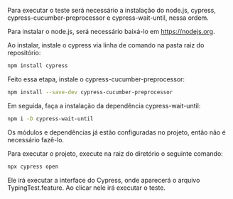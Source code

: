 Para executar o teste será necessário a instalação do node.js, cypress, cypress-cucumber-preprocessor e cypress-wait-until, nessa ordem.

Para instalar o node.js, será necessário baixá-lo em https://nodejs.org.

Ao instalar, instale o cypress via linha de comando na pasta raiz do repositório:
```bash
npm install cypress
```

Feito essa etapa, instale o cypress-cucumber-preprocessor:
```bash
npm install --save-dev cypress-cucumber-preprocessor
```

Em seguida, faça a instalação da dependência cypress-wait-until:
```bash
npm i -D cypress-wait-until
```

Os módulos e dependências já estão configuradas no projeto, então não é necessário fazê-lo.
 
Para executar o projeto, execute na raiz do diretório o seguinte comando:
```bash
npx cypress open
```

Ele irá executar a interface do Cypress, onde aparecerá o arquivo TypingTest.feature. Ao clicar nele irá executar o teste.